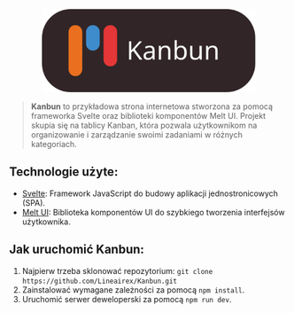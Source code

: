 <div align=center>
    <img src="./graphics/banner-bg.svg"/ height=150px>
</div>

> **Kanbun** to przykładowa strona internetowa stworzona za pomocą frameworka Svelte oraz biblioteki komponentów Melt UI. Projekt skupia się na tablicy Kanban, która pozwala użytkownikom na organizowanie i zarządzanie swoimi zadaniami w różnych kategoriach.

## Technologie użyte:
* [Svelte](https://svelte.dev): Framework JavaScript do budowy aplikacji jednostronicowych (SPA).
* [Melt UI](https://melt-ui.com): Biblioteka komponentów UI do szybkiego tworzenia interfejsów użytkownika.

## Jak uruchomić Kanbun:
1. Najpierw trzeba sklonować repozytorium: `git clone https://github.com/Lineairex/Kanbun.git`
2. Zainstalować wymagane zależności za pomocą `npm install`.
3. Uruchomić serwer deweloperski za pomocą `npm run dev`.
